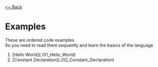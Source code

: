 [<= Back](../)

# Examples

These are ordered code examples </br>
So you need to read them sequently and learn the basics of the language

<ol>
  <li>[Hello World](./01_Hello_World)</li>
  <li>[Constant Declaration](./02_Constant_Declaration)</li>
</ol>
